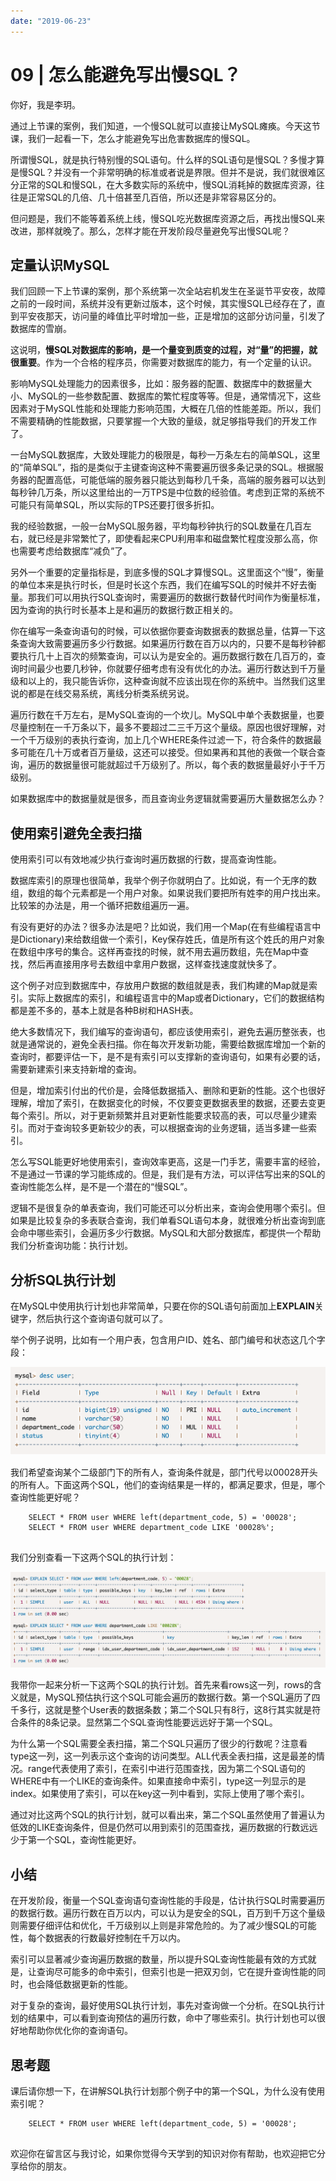 ```yaml
---
date: "2019-06-23"
---  
```

      
# 09 | 怎么能避免写出慢SQL？
你好，我是李玥。

通过上节课的案例，我们知道，一个慢SQL就可以直接让MySQL瘫痪。今天这节课，我们一起看一下，怎么才能避免写出危害数据库的慢SQL。

所谓慢SQL，就是执行特别慢的SQL语句。什么样的SQL语句是慢SQL？多慢才算是慢SQL？并没有一个非常明确的标准或者说是界限。但并不是说，我们就很难区分正常的SQL和慢SQL，在大多数实际的系统中，慢SQL消耗掉的数据库资源，往往是正常SQL的几倍、几十倍甚至几百倍，所以还是非常容易区分的。

但问题是，我们不能等着系统上线，慢SQL吃光数据库资源之后，再找出慢SQL来改进，那样就晚了。那么，怎样才能在开发阶段尽量避免写出慢SQL呢？

## 定量认识MySQL

我们回顾一下上节课的案例，那个系统第一次全站宕机发生在圣诞节平安夜，故障之前的一段时间，系统并没有更新过版本，这个时候，其实慢SQL已经存在了，直到平安夜那天，访问量的峰值比平时增加一些，正是增加的这部分访问量，引发了数据库的雪崩。

这说明，**慢SQL对数据库的影响，是一个量变到质变的过程，对“量”的把握，就很重要**。作为一个合格的程序员，你需要对数据库的能力，有一个定量的认识。

影响MySQL处理能力的因素很多，比如：服务器的配置、数据库中的数据量大小、MySQL的一些参数配置、数据库的繁忙程度等等。但是，通常情况下，这些因素对于MySQL性能和处理能力影响范围，大概在几倍的性能差距。所以，我们不需要精确的性能数据，只要掌握一个大致的量级，就足够指导我们的开发工作了。

<!-- [[[read_end]]] -->

一台MySQL数据库，大致处理能力的极限是，每秒一万条左右的简单SQL，这里的“简单SQL”，指的是类似于主键查询这种不需要遍历很多条记录的SQL。根据服务器的配置高低，可能低端的服务器只能达到每秒几千条，高端的服务器可以达到每秒钟几万条，所以这里给出的一万TPS是中位数的经验值。考虑到正常的系统不可能只有简单SQL，所以实际的TPS还要打很多折扣。

我的经验数据，一般一台MySQL服务器，平均每秒钟执行的SQL数量在几百左右，就已经是非常繁忙了，即使看起来CPU利用率和磁盘繁忙程度没那么高，你也需要考虑给数据库“减负”了。

另外一个重要的定量指标是，到底多慢的SQL才算慢SQL。这里面这个“慢”，衡量的单位本来是执行时长，但是时长这个东西，我们在编写SQL的时候并不好去衡量。那我们可以用执行SQL查询时，需要遍历的数据行数替代时间作为衡量标准，因为查询的执行时长基本上是和遍历的数据行数正相关的。

你在编写一条查询语句的时候，可以依据你要查询数据表的数据总量，估算一下这条查询大致需要遍历多少行数据。如果遍历行数在百万以内的，只要不是每秒钟都要执行几十上百次的频繁查询，可以认为是安全的。遍历数据行数在几百万的，查询时间最少也要几秒钟，你就要仔细考虑有没有优化的办法。遍历行数达到千万量级和以上的，我只能告诉你，这种查询就不应该出现在你的系统中。当然我们这里说的都是在线交易系统，离线分析类系统另说。

遍历行数在千万左右，是MySQL查询的一个坎儿。MySQL中单个表数据量，也要尽量控制在一千万条以下，最多不要超过二三千万这个量级。原因也很好理解，对一个千万级别的表执行查询，加上几个WHERE条件过滤一下，符合条件的数据最多可能在几十万或者百万量级，这还可以接受。但如果再和其他的表做一个联合查询，遍历的数据量很可能就超过千万级别了。所以，每个表的数据量最好小于千万级别。

如果数据库中的数据量就是很多，而且查询业务逻辑就需要遍历大量数据怎么办？

## 使用索引避免全表扫描

使用索引可以有效地减少执行查询时遍历数据的行数，提高查询性能。

数据库索引的原理也很简单，我举个例子你就明白了。比如说，有一个无序的数组，数组的每个元素都是一个用户对象。如果说我们要把所有姓李的用户找出来。比较笨的办法是，用一个循环把数组遍历一遍。

有没有更好的办法？很多办法是吧？比如说，我们用一个Map\(在有些编程语言中是Dictionary\)来给数组做一个索引，Key保存姓氏，值是所有这个姓氏的用户对象在数组中序号的集合。这样再查找的时候，就不用去遍历数组，先在Map中查找，然后再直接用序号去数组中拿用户数据，这样查找速度就快多了。

这个例子对应到数据库中，存放用户数据的数组就是表，我们构建的Map就是索引。实际上数据库的索引，和编程语言中的Map或者Dictionary，它们的数据结构都是差不多的，基本上就是各种B树和HASH表。

绝大多数情况下，我们编写的查询语句，都应该使用索引，避免去遍历整张表，也就是通常说的，避免全表扫描。你在每次开发新功能，需要给数据库增加一个新的查询时，都要评估一下，是不是有索引可以支撑新的查询语句，如果有必要的话，需要新建索引来支持新增的查询。

但是，增加索引付出的代价是，会降低数据插入、删除和更新的性能。这个也很好理解，增加了索引，在数据变化的时候，不仅要变更数据表里的数据，还要去变更每个索引。所以，对于更新频繁并且对更新性能要求较高的表，可以尽量少建索引。而对于查询较多更新较少的表，可以根据查询的业务逻辑，适当多建一些索引。

怎么写SQL能更好地使用索引，查询效率更高，这是一门手艺，需要丰富的经验，不是通过一节课的学习能练成的。但是，我们是有方法，可以评估写出来的SQL的查询性能怎么样，是不是一个潜在的“慢SQL”。

逻辑不是很复杂的单表查询，我们可能还可以分析出来，查询会使用哪个索引。但如果是比较复杂的多表联合查询，我们单看SQL语句本身，就很难分析出查询到底会命中哪些索引，会遍历多少行数据。MySQL和大部分数据库，都提供一个帮助我们分析查询功能：执行计划。

## 分析SQL执行计划

在MySQL中使用执行计划也非常简单，只要在你的SQL语句前面加上**EXPLAIN**关键字，然后执行这个查询语句就可以了。

举个例子说明，比如有一个用户表，包含用户ID、姓名、部门编号和状态这几个字段：

![](./httpsstatic001geekbangorgresourceimage4348437d6d3fb610431cfb9044781a8faa48.png)

我们希望查询某个二级部门下的所有人，查询条件就是，部门代号以00028开头的所有人。下面这两个SQL，他们的查询结果是一样的，都满足要求，但是，哪个查询性能更好呢？

```
    SELECT * FROM user WHERE left(department_code, 5) = '00028';
    SELECT * FROM user WHERE department_code LIKE '00028%';
    

```

我们分别查看一下这两个SQL的执行计划：

![](./httpsstatic001geekbangorgresourceimage4b744b50e4e1192714379ff3a4697d02a774.png)

我带你一起来分析一下这两个SQL的执行计划。首先来看rows这一列，rows的含义就是，MySQL预估执行这个SQL可能会遍历的数据行数。第一个SQL遍历了四千多行，这就是整个User表的数据条数；第二个SQL只有8行，这8行其实就是符合条件的8条记录。显然第二个SQL查询性能要远远好于第一个SQL。

为什么第一个SQL需要全表扫描，第二个SQL只遍历了很少的行数呢？注意看type这一列，这一列表示这个查询的访问类型。ALL代表全表扫描，这是最差的情况。range代表使用了索引，在索引中进行范围查找，因为第二个SQL语句的WHERE中有一个LIKE的查询条件。如果直接命中索引，type这一列显示的是index。如果使用了索引，可以在key这一列中看到，实际上使用了哪个索引。

通过对比这两个SQL的执行计划，就可以看出来，第二个SQL虽然使用了普遍认为低效的LIKE查询条件，但是仍然可以用到索引的范围查找，遍历数据的行数远远少于第一个SQL，查询性能更好。

## 小结

在开发阶段，衡量一个SQL查询语句查询性能的手段是，估计执行SQL时需要遍历的数据行数。遍历行数在百万以内，可以认为是安全的SQL，百万到千万这个量级则需要仔细评估和优化，千万级别以上则是非常危险的。为了减少慢SQL的可能性，每个数据表的行数最好控制在千万以内。

索引可以显著减少查询遍历数据的数量，所以提升SQL查询性能最有效的方式就是，让查询尽可能多的命中索引，但索引也是一把双刃剑，它在提升查询性能的同时，也会降低数据更新的性能。

对于复杂的查询，最好使用SQL执行计划，事先对查询做一个分析。在SQL执行计划的结果中，可以看到查询预估的遍历行数，命中了哪些索引。执行计划也可以很好地帮助你优化你的查询语句。

## 思考题

课后请你想一下，在讲解SQL执行计划那个例子中的第一个SQL，为什么没有使用索引呢？

```
    SELECT * FROM user WHERE left(department_code, 5) = '00028';
    

```

欢迎你在留言区与我讨论，如果你觉得今天学到的知识对你有帮助，也欢迎把它分享给你的朋友。